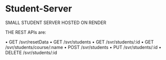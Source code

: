 # Student-Server
SMALL STUDENT SERVER HOSTED ON RENDER 

THE REST APIs are: 

• GET /svr/resetData
• GET /svr/students
• GET /svr/students/:id
• GET /svr/students/course/:name
• POST /svr/students
• PUT /svr/students/:id
• DELETE /svr/students/:id


